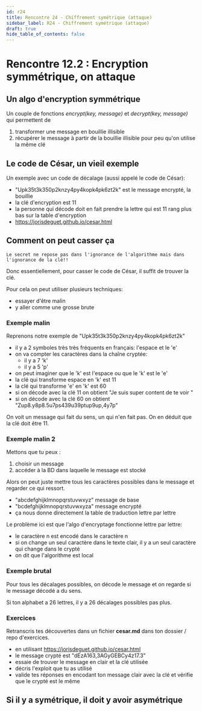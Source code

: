 ```yaml
---
id: r24
title: Rencontre 24 - Chiffrement symétrique (attaque)
sidebar_label: R24 - Chiffrement symétrique (attaque)
draft: true
hide_table_of_contents: false
---
```




# Rencontre 12.2 : Encryption symmétrique, on attaque

## Un algo d'encryption symmétrique

Un couple de fonctions *encrypt(key, message)* et *decrypt(key, message)* qui permettent de 
1. transformer une message en bouillie illisible
2. récupérer le message à partir de la bouillie illisible pour peu qu'on utilise la même clé

## Le code de César, un vieil exemple

Un exemple avec un code de décalage (aussi appelé le code de César):
- "Upk35t3k350p2knzy4py4kopk4pk6zt2k" est le message encrypté, la bouillie
- la clé d'encryption est 11
- la personne qui décode doit en fait prendre la lettre qui est 11 rang plus bas sur la table d'encryption
- https://jorisdeguet.github.io/cesar.html

## Comment on peut casser ça

```
Le secret ne repose pas dans l'ignorance de l'algorithme mais dans l'ignorance de la clé!!
```

Donc essentiellement, pour casser le code de César, il suffit de trouver la clé. 

Pour cela on peut utiliser plusieurs techniques:
- essayer d'être malin
- y aller comme une grosse brute

### Exemple malin

Reprenons notre exemple de "Upk35t3k350p2knzy4py4kopk4pk6zt2k"
- il y a 2 symboles très très fréquents en français: l'espace et le 'e'
- on va compter les caractères dans la chaîne cryptée:
  - il y a 7 'k'
  - il y a 5 'p'
- on peut imaginer que le 'k' est l'espace ou que le 'k' est le 'e'
- la clé qui transforme espace en 'k' est 11
- la clé qui transforme 'e' en 'k' est 60
- si on décode avec la clé 11 on obtient "Je suis super content de te voir "
- si on décode avec la clé 60 on obtient "Zup8.y8p8.5u7ps439u39ptup9up,4y7p"

On voit un message qui fait du sens, un qui n'en fait pas. On en déduit que la clé doit être 11.

### Exemple malin 2

Mettons que tu peux :
1. choisir un message
2. accéder à la BD dans laquelle le message est stocké

Alors on peut juste mettre tous les caractères possibles dans le message et regarder ce qui ressort.
- "abcdefghijklmnopqrstuvwxyz" message de base
- "bcdefghijklmnopqrstuvwxyza" message encrypté
- ça nous donne directement la table de traduction lettre par lettre

Le problème ici est que l'algo d'encryptage fonctionne lettre par lettre:
- le caractère n est encodé dans le caractère n
- si on change un seul caractère dans le texte clair, il y a un seul caractère qui change dans le crypté
- on dit que l'algorithme est local

### Exemple brutal

Pour tous les décalages possibles, on décode le message et on regarde si le message décodé a du sens.

Si ton alphabet a 26 lettres, il y a 26 décalages possibles pas plus.

### Exercices

Retranscris tes découvertes dans un fichier **cesar.md** dans ton dossier / repo d'exercices.

- en utilisant https://jorisdeguet.github.io/cesar.html
- le message crypté est "dEzA163,3AGyGEBCy4z17.3"
- essaie de trouver le message en clair et la clé utilisée
- décris l'exploit que tu as utilisé
- valide tes réponses en encodant ton message clair avec la clé et vérifie que le crypté est le même



## Si il y a symétrique, il doit y avoir asymétrique



